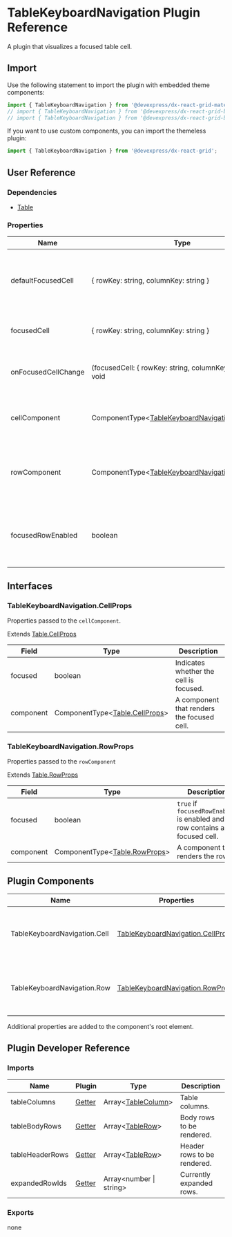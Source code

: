 # TableKeyboardNavigation Plugin Reference

A plugin that visualizes a focused table cell.

## Import

Use the following statement to import the plugin with embedded theme components:

```js
import { TableKeyboardNavigation } from '@devexpress/dx-react-grid-material-ui';
// import { TableKeyboardNavigation } from '@devexpress/dx-react-grid-bootstrap4';
// import { TableKeyboardNavigation } from '@devexpress/dx-react-grid-bootstrap3';
```

If you want to use custom components, you can import the themeless plugin:

```js
import { TableKeyboardNavigation } from '@devexpress/dx-react-grid';
```

## User Reference

### Dependencies

- [Table](table.md)

### Properties

Name | Type | Default | Description
-----|------|---------|------------
defaultFocusedCell | { rowKey: string, columnKey: string } | | Defines a cell that should be initially focused in uncontrolled mode.
focusedCell | { rowKey: string, columnKey: string } | | Defines a cell that should be focused.
onFocusedCellChange | (focusedCell: { rowKey: string, columnKey: string }) => void | | A function that is executed when a cell gets focus.
cellComponent | ComponentType&lt;[TableKeyboardNavigation.CellProps](#tablekeyboardnavigationcellprops)&gt; | | A component that renders the focused cell.
rowComponent | ComponentType&lt;[TableKeyboardNavigation.RowProps](#tablekeyboardnavigationrowprops)&gt; | | A component that renders the row that contains the focused cell.
focusedRowEnabled | boolean | false | Specifies whether a row should be focused when one of its cells is focused.

## Interfaces

### TableKeyboardNavigation.CellProps

Properties passed to the `cellComponent`.

Extends [Table.CellProps](table.md#tablecellprops)

Field | Type | Description
------|------|------------
focused | boolean | Indicates whether the cell is focused.
component | ComponentType&lt;[Table.CellProps](table.md#tablecellprops)&gt; | A component that renders the focused cell.

### TableKeyboardNavigation.RowProps

Properties passed to the `rowComponent`

Extends [Table.RowProps](table.md#tablerowprops)

Field | Type | Description
------|------|------------
focused | boolean | `true` if `focusedRowEnabled` is enabled and the row contains a focused cell.
component | ComponentType&lt;[Table.RowProps](table.md#tablerowprops)&gt; | A component that renders the row.

## Plugin Components

Name | Properties | Description
-----|------------|------------
TableKeyboardNavigation.Cell | [TableKeyboardNavigation.CellProps](#tablekeyboardnavigationcellprops) | A component that renders the focused cell.
TableKeyboardNavigation.Row | [TableKeyboardNavigation.RowProps](#tablekeyboardnavigationrowprops) | A component that renders the focused row.

Additional properties are added to the component's root element.

## Plugin Developer Reference

### Imports

Name | Plugin | Type | Description
-----|--------|------|------------
tableColumns | [Getter](../../../dx-react-core/docs/reference/getter.md) | Array&lt;[TableColumn](table.md#tablecolumn)&gt; | Table columns.
tableBodyRows | [Getter](../../../dx-react-core/docs/reference/getter.md) | Array&lt;[TableRow](#tablerow)&gt; | Body rows to be rendered.
tableHeaderRows | [Getter](../../../dx-react-core/docs/reference/getter.md) | Array&lt;[TableRow](table.md#tablerow)&gt; | Header rows to be rendered.
expandedRowIds | [Getter](../../../dx-react-core/docs/reference/getter.md) | Array&lt;number &#124; string&gt; | Currently expanded rows.

### Exports

none
